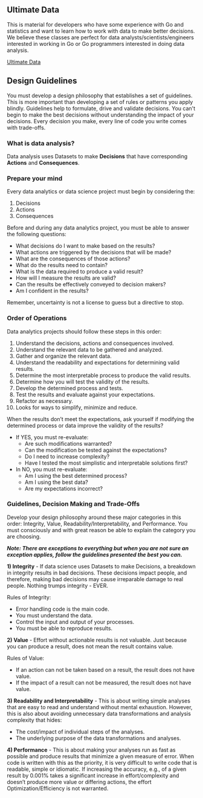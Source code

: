 ## Ultimate Data

This is material for developers who have some experience with Go and statistics and want to learn how to work with data to make better decisions. We believe these classes are perfect for data analysts/scientists/engineers interested in working in Go or Go programmers interested in doing data analysis.

[Ultimate Data](../../courses/data/README.md)

## Design Guidelines

You must develop a design philosophy that establishes a set of guidelines. This is more important than developing a set of rules or patterns you apply blindly. Guidelines help to formulate, drive and validate decisions. You can't begin to make the best decisions without understanding the impact of your decisions. Every decision you make, every line of code you write comes with trade-offs.

### What is data analysis?

Data analysis uses Datasets to make **Decisions** that have corresponding **Actions** and **Consequences**.

### Prepare your mind

Every data analytics or data science project must begin by considering the:

1. Decisions
2. Actions
3. Consequences

Before and during any data analytics project, you must be able to answer the following questions:

- What decisions do I want to make based on the results?
- What actions are triggered by the decisions that will be made?
- What are the consequences of those actions?
- What do the results need to contain?
- What is the data required to produce a valid result?
- How will I measure the results are valid?
- Can the results be effectively conveyed to decision makers?
- Am I confident in the results?

Remember, uncertainty is not a license to guess but a directive to stop.

### Order of Operations

Data analytics projects should follow these steps in this order:

1. Understand the decisions, actions and consequences involved.
2. Understand the relevant data to be gathered and analyzed.
3. Gather and organize the relevant data.
4. Understand the readability and expectations for determining valid results.
5. Determine the most interpretable process to produce the valid results.
6. Determine how you will test the validity of the results.
7. Develop the determined process and tests.
8. Test the results and evaluate against your expectations.
9. Refactor as necessary.
10. Looks for ways to simplify, minimize and reduce.

When the results don’t meet the expectations, ask yourself if modifying the determined process or data improve the validity of the results?  

- If YES, you must re-evaluate:
    - Are such modifications warranted?
    - Can the modification be tested against the expectations?
    - Do I need to increase complexity?
    - Have I tested the most simplistic and interpretable solutions first?
- In NO, you must re-evaluate:
    - Am I using the best determined process?
    - Am I using the best data?
    - Are my expectations incorrect?

### Guidelines, Decision Making and Trade-Offs

Develop your design philosophy around these major categories in this order: Integrity, Value, Readability/Interpretability, and Performance. You must consciously and with great reason be able to explain the category you are choosing.

**_Note: There are exceptions to everything but when you are not sure an exception applies, follow the guidelines presented the best you can._**

**1) Integrity** - If data science uses Datasets to make Decisions, a breakdown in integrity results in bad decisions. These decisions impact people, and therefore, making bad decisions may cause irreparable damage to real people. Nothing trumps integrity - EVER.

Rules of Integrity:
- Error handling code is the main code.
- You must understand the data.
- Control the input and output of your processes.
- You must be able to reproduce results.

**2) Value** - Effort without actionable results is not valuable. Just because you can produce a result, does not mean the result contains value.

Rules of Value:
- If an action can not be taken based on a result, the result does not have value.
- If the impact of a result can not be measured, the result does not have value.

**3) Readability and Interpretability** - This is about writing simple analyses that are easy to read and understand without mental exhaustion. However, this is also about avoiding unnecessary data transformations and analysis complexity that hides:

- The cost/impact of individual steps of the analyses.
- The underlying purpose of the data transformations and analyses.

**4) Performance** - This is about making your analyses run as fast as possible and produce results that minimize a given measure of error.  When code is written with this as the priority, it is very difficult to write code that is readable, simple or idiomatic.  If increasing the accuracy, e.g., of a given result by 0.001% takes a significant increase in effort/complexity and doesn’t produce more value or differing actions, the effort Optimization/Efficiency is not warranted.
